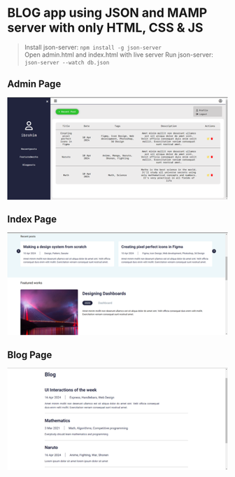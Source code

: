 # BLOG app using JSON and MAMP server with only HTML, CSS & JS

> Install json-server: ```npm install -g json-server``` <br />
> Open admin.html and index.html with live server
> Run json-server: ```json-server --watch db.json```

## Admin Page
![Admin_page](admin_recentposts.png)

## Index Page
![Index_page](index_page.png)

## Blog Page
![Blog_page](blog_page.png)
